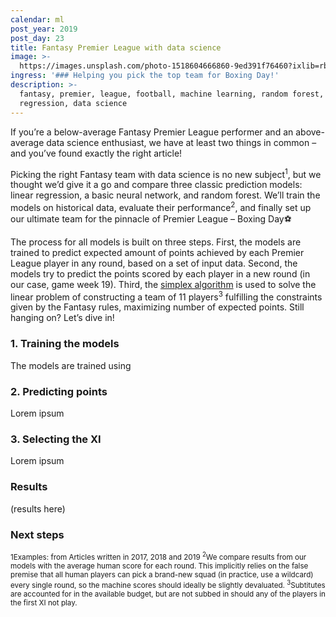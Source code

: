 ```yaml
---
calendar: ml
post_year: 2019
post_day: 23
title: Fantasy Premier League with data science
image: >-
  https://images.unsplash.com/photo-1518604666860-9ed391f76460?ixlib=rb-1.2.1&ixid=eyJhcHBfaWQiOjEyMDd9&auto=format&fit=crop&w=1350&q=80
ingress: '### Helping you pick the top team for Boxing Day!'
description: >-
  fantasy, premier, league, football, machine learning, random forest, linear
  regression, data science
---
```

If you’re a below-average Fantasy Premier League performer and an above-average data science enthusiast, we have at least two things in common – and you’ve found exactly the right article!

Picking the right Fantasy team with data science is no new subject<sup>1</sup>, but we thought we’d give it a go and compare three classic prediction models: linear regression, a basic neural network, and random forest. We’ll train the models on historical data, evaluate their performance<sup>2</sup>, and finally set up our ultimate team for the pinnacle of Premier League – Boxing Day⚽

The process for all models is built on three steps. First, the models are trained to predict expected amount of points achieved by each Premier League player in any round, based on a set of input data. Second, the models try to predict the points scored by each player in a new round (in our case, game week 19). Third, the [simplex algorithm](https://en.wikipedia.org/wiki/Simplex_algorithm) is used to solve the linear problem of constructing a team of 11 players<sup>3</sup> fulfilling the constraints given by the Fantasy rules, maximizing number of expected points. Still hanging on? Let’s dive in!

### 1. Training the models

The models are trained using 

### 2. Predicting points

Lorem ipsum

### 3. Selecting the XI

Lorem ipsum

### Results

(results here)

### Next steps

<sup>1</supt>Examples: from Articles written in 2017, 2018 and 2019
<sup>2</sup>We compare results from our models with the average human score for each round. This implicitly relies on the false premise that all human players can pick a brand-new squad (in practice, use a wildcard) every single round, so the machine scores should ideally be slightly devaluated.
<sup>3</sup>Subtitutes are accounted for in the available budget, but are not subbed in should any of the players in the first XI not play.
